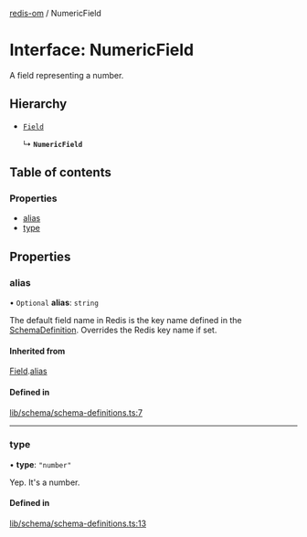 [redis-om](../README.md) / NumericField

# Interface: NumericField

A field representing a number.

## Hierarchy

- [`Field`](Field.md)

  ↳ **`NumericField`**

## Table of contents

### Properties

- [alias](NumericField.md#alias)
- [type](NumericField.md#type)

## Properties

### alias

• `Optional` **alias**: `string`

The default field name in Redis is the key name defined in the
[SchemaDefinition](../README.md#schemadefinition). Overrides the Redis key name if set.

#### Inherited from

[Field](Field.md).[alias](Field.md#alias)

#### Defined in

[lib/schema/schema-definitions.ts:7](https://github.com/redis/redis-om-node/blob/ca862b2/lib/schema/schema-definitions.ts#L7)

___

### type

• **type**: ``"number"``

Yep. It's a number.

#### Defined in

[lib/schema/schema-definitions.ts:13](https://github.com/redis/redis-om-node/blob/ca862b2/lib/schema/schema-definitions.ts#L13)
